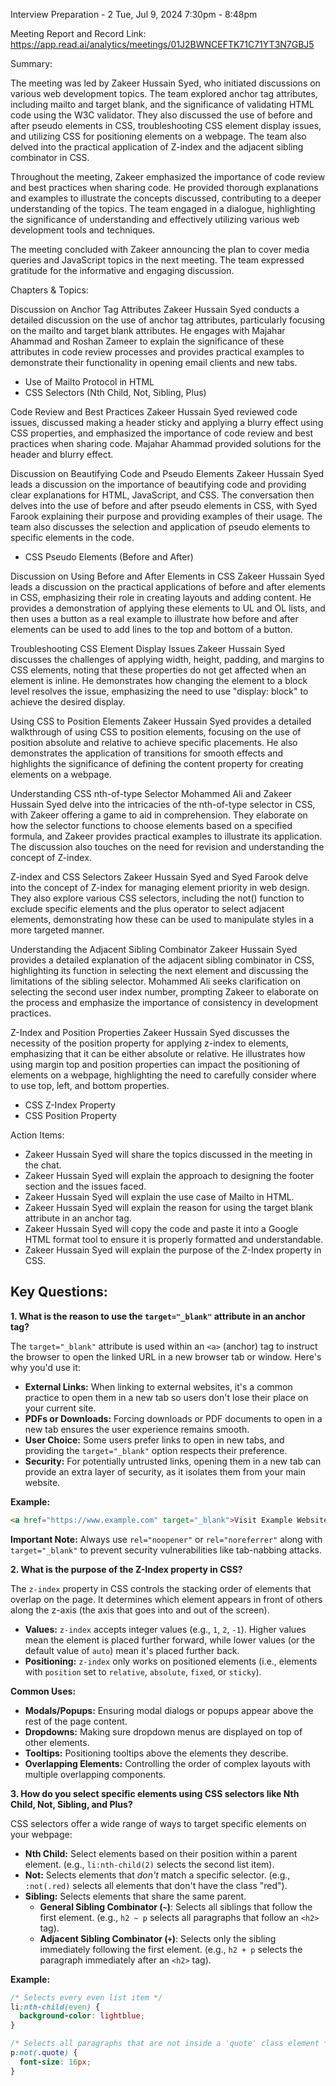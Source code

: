 Interview Preparation - 2
Tue, Jul 9, 2024
7:30pm - 8:48pm

Meeting Report and Record Link:
https://app.read.ai/analytics/meetings/01J2BWNCEFTK71C71YT3N7GBJ5

Summary:

The meeting was led by Zakeer Hussain Syed, who initiated discussions on various web development topics. The team explored anchor tag attributes, including mailto and target blank, and the significance of validating HTML code using the W3C validator. They also discussed the use of before and after pseudo elements in CSS, troubleshooting CSS element display issues, and utilizing CSS for positioning elements on a webpage. The team also delved into the practical application of Z-index and the adjacent sibling combinator in CSS.

Throughout the meeting, Zakeer emphasized the importance of code review and best practices when sharing code. He provided thorough explanations and examples to illustrate the concepts discussed, contributing to a deeper understanding of the topics. The team engaged in a dialogue, highlighting the significance of understanding and effectively utilizing various web development tools and techniques.

The meeting concluded with Zakeer announcing the plan to cover media queries and JavaScript topics in the next meeting. The team expressed gratitude for the informative and engaging discussion.


Chapters & Topics:

Discussion on Anchor Tag Attributes
Zakeer Hussain Syed conducts a detailed discussion on the use of anchor tag attributes, particularly focusing on the mailto and target blank attributes. He engages with Majahar Ahammad and Roshan Zameer to explain the significance of these attributes in code review processes and provides practical examples to demonstrate their functionality in opening email clients and new tabs.
* Use of Mailto Protocol in HTML
* CSS Selectors (Nth Child, Not, Sibling, Plus)

Code Review and Best Practices
Zakeer Hussain Syed reviewed code issues, discussed making a header sticky and applying a blurry effect using CSS properties, and emphasized the importance of code review and best practices when sharing code. Majahar Ahammad provided solutions for the header and blurry effect.

Discussion on Beautifying Code and Pseudo Elements
Zakeer Hussain Syed leads a discussion on the importance of beautifying code and providing clear explanations for HTML, JavaScript, and CSS. The conversation then delves into the use of before and after pseudo elements in CSS, with Syed Farook explaining their purpose and providing examples of their usage. The team also discusses the selection and application of pseudo elements to specific elements in the code.
* CSS Pseudo Elements (Before and After)

Discussion on Using Before and After Elements in CSS
Zakeer Hussain Syed leads a discussion on the practical applications of before and after elements in CSS, emphasizing their role in creating layouts and adding content. He provides a demonstration of applying these elements to UL and OL lists, and then uses a button as a real example to illustrate how before and after elements can be used to add lines to the top and bottom of a button.

Troubleshooting CSS Element Display Issues
Zakeer Hussain Syed discusses the challenges of applying width, height, padding, and margins to CSS elements, noting that these properties do not get affected when an element is inline. He demonstrates how changing the element to a block level resolves the issue, emphasizing the need to use "display: block" to achieve the desired display.

Using CSS to Position Elements
Zakeer Hussain Syed provides a detailed walkthrough of using CSS to position elements, focusing on the use of position absolute and relative to achieve specific placements. He also demonstrates the application of transitions for smooth effects and highlights the significance of defining the content property for creating elements on a webpage.

Understanding CSS nth-of-type Selector
Mohammed Ali and Zakeer Hussain Syed delve into the intricacies of the nth-of-type selector in CSS, with Zakeer offering a game to aid in comprehension. They elaborate on how the selector functions to choose elements based on a specified formula, and Zakeer provides practical examples to illustrate its application. The discussion also touches on the need for revision and understanding the concept of Z-index.

Z-index and CSS Selectors
Zakeer Hussain Syed and Syed Farook delve into the concept of Z-index for managing element priority in web design. They also explore various CSS selectors, including the not() function to exclude specific elements and the plus operator to select adjacent elements, demonstrating how these can be used to manipulate styles in a more targeted manner.

Understanding the Adjacent Sibling Combinator
Zakeer Hussain Syed provides a detailed explanation of the adjacent sibling combinator in CSS, highlighting its function in selecting the next element and discussing the limitations of the sibling selector. Mohammed Ali seeks clarification on selecting the second user index number, prompting Zakeer to elaborate on the process and emphasize the importance of consistency in development practices.

Z-Index and Position Properties
Zakeer Hussain Syed discusses the necessity of the position property for applying z-index to elements, emphasizing that it can be either absolute or relative. He illustrates how using margin top and position properties can impact the positioning of elements on a webpage, highlighting the need to carefully consider where to use top, left, and bottom properties.
* CSS Z-Index Property
* CSS Position Property


Action Items:

* Zakeer Hussain Syed will share the topics discussed in the meeting in the chat.
* Zakeer Hussain Syed will explain the approach to designing the footer section and the issues faced.
* Zakeer Hussain Syed will explain the use case of Mailto in HTML.
* Zakeer Hussain Syed will explain the reason for using the target blank attribute in an anchor tag.
* Zakeer Hussain Syed will copy the code and paste it into a Google HTML format tool to ensure it is properly formatted and understandable.
* Zakeer Hussain Syed will explain the purpose of the Z-Index property in CSS.


## Key Questions:

**1. What is the reason to use the `target="_blank"` attribute in an anchor tag?**

The `target="_blank"` attribute is used within an `<a>` (anchor) tag to instruct the browser to open the linked URL in a new browser tab or window. Here's why you'd use it:

- **External Links:**  When linking to external websites, it's a common practice to open them in a new tab so users don't lose their place on your current site.
- **PDFs or Downloads:** Forcing downloads or PDF documents to open in a new tab ensures the user experience remains smooth.
- **User Choice:**  Some users prefer links to open in new tabs, and providing the `target="_blank"` option respects their preference.
- **Security:**  For potentially untrusted links, opening them in a new tab can provide an extra layer of security, as it isolates them from your main website.

**Example:**

```html
<a href="https://www.example.com" target="_blank">Visit Example Website</a>
```

**Important Note:** Always use `rel="noopener"` or `rel="noreferrer"` along with `target="_blank"` to prevent security vulnerabilities like tab-nabbing attacks.

**2. What is the purpose of the Z-Index property in CSS?**

The `z-index` property in CSS controls the stacking order of elements that overlap on the page. It determines which element appears in front of others along the z-axis (the axis that goes into and out of the screen).

- **Values:** `z-index` accepts integer values (e.g., `1`, `2`, `-1`). Higher values mean the element is placed further forward, while lower values (or the default value of `auto`) mean it's placed further back.
- **Positioning:** `z-index` only works on positioned elements (i.e., elements with `position` set to `relative`, `absolute`, `fixed`, or `sticky`).

**Common Uses:**

- **Modals/Popups:** Ensuring modal dialogs or popups appear above the rest of the page content.
- **Dropdowns:** Making sure dropdown menus are displayed on top of other elements.
- **Tooltips:** Positioning tooltips above the elements they describe.
- **Overlapping Elements:**  Controlling the order of complex layouts with multiple overlapping components.

**3. How do you select specific elements using CSS selectors like Nth Child, Not, Sibling, and Plus?**

CSS selectors offer a wide range of ways to target specific elements on your webpage:

- **Nth Child:**  Select elements based on their position within a parent element. (e.g., `li:nth-child(2)` selects the second list item).
- **Not:** Selects elements that *don't* match a specific selector. (e.g., `:not(.red)` selects all elements that don't have the class "red").
- **Sibling:**  Selects elements that share the same parent.
    - **General Sibling Combinator (`~`)**: Selects all siblings that follow the first element. (e.g., `h2 ~ p` selects all paragraphs that follow an `<h2>` tag).
    - **Adjacent Sibling Combinator (`+`)**:  Selects only the sibling immediately following the first element. (e.g., `h2 + p` selects the paragraph immediately after an `<h2>` tag).

**Example:**

```css
/* Selects every even list item */
li:nth-child(even) {
  background-color: lightblue;
}

/* Selects all paragraphs that are not inside a 'quote' class element */
p:not(.quote) {
  font-size: 16px;
}
```
